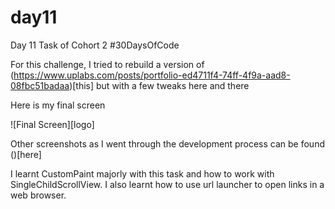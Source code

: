 # day11

Day 11 Task of Cohort 2 #30DaysOfCode

For this challenge, I tried to rebuild a version of (https://www.uplabs.com/posts/portfolio-ed4711f4-74ff-4f9a-aad8-08fbc51badaa)[this] but with a few tweaks here and there

Here is my final screen

![Final Screen][logo]

Other screenshots as I went through the development process can be found ()[here]

I learnt CustomPaint majorly with this task and how to work with SingleChildScrollView. I also learnt how to use url launcher to open links in a web browser.